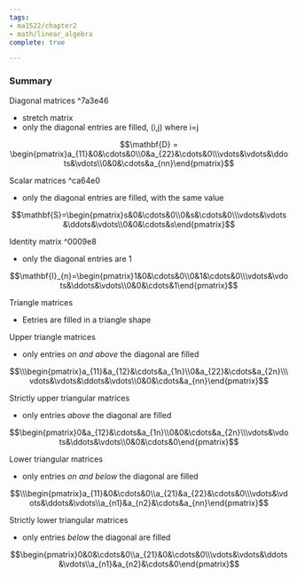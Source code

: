 ```yaml
---
tags:
- ma1522/chapter2
- math/linear_algebra
complete: true

---
```



### Summary
Diagonal matrices ^7a3e46
- stretch matrix
- only the diagonal entries are filled, (i,j) where i=j

$$\mathbf{D} = \begin{pmatrix}a_{11}&0&\cdots&0\\0&a_{22}&\cdots&0\\\vdots&\vdots&\ddots&\vdots\\0&0&\cdots&a_{nn}\end{pmatrix}$$

Scalar matrices ^ca64e0
- only the diagonal entries are filled, with the same value

$$\mathbf{S}=\begin{pmatrix}s&0&\cdots&0\\0&s&\cdots&0\\\vdots&\vdots&\ddots&\vdots\\0&0&\cdots&s\end{pmatrix}$$

Identity matrix ^0009e8
- only the diagonal entries are 1

$$\mathbf{I}_{n}=\begin{pmatrix}1&0&\cdots&0\\0&1&\cdots&0\\\vdots&\vdots&\ddots&\vdots\\0&0&\cdots&1\end{pmatrix}$$

Triangle matrices
- Eetries are filled in a triangle shape

Upper triangle matrices
- only entries *on and above* the diagonal are filled

$$\\\begin{pmatrix}a_{11}&a_{12}&\cdots&a_{1n}\\0&a_{22}&\cdots&a_{2n}\\\vdots&\vdots&\ddots&\vdots\\0&0&\cdots&a_{nn}\end{pmatrix}$$

Strictly upper triangular matrices
- only entries *above* the diagonal are filled

$$\begin{pmatrix}0&a_{12}&\cdots&a_{1n}\\0&0&\cdots&a_{2n}\\\vdots&\vdots&\ddots&\vdots\\0&0&\cdots&0\end{pmatrix}$$

Lower triangular matrices
- only entries *on and below* the diagonal are filled

$$\\\begin{pmatrix}a_{11}&0&\cdots&0\\a_{21}&a_{22}&\cdots&0\\\vdots&\vdots&\ddots&\vdots\\a_{n1}&a_{n2}&\cdots&a_{nn}\end{pmatrix}$$

Strictly lower triangular matrices
- only entries *below* the diagonal are filled

$$\begin{pmatrix}0&0&\cdots&0\\a_{21}&0&\cdots&0\\\vdots&\vdots&\ddots&\vdots\\a_{n1}&a_{n2}&\cdots&0\end{pmatrix}$$